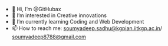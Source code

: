- 👋 Hi, I’m @GitHubax
- 👀 I’m interested in Creative innovations
- 🌱 I’m currently learning Coding and Web Development
- 📫 How to reach me: soumyadeep.sadhu@kgpian.iitkgp.ac.in/ soumyadeep8788@gmail.com 
<!---
GitHubax/GitHubax is a ✨ special ✨ repository because its `README.md` (this file) appears on your GitHub profile.
You can click the Preview link to take a look at your changes.
--->
